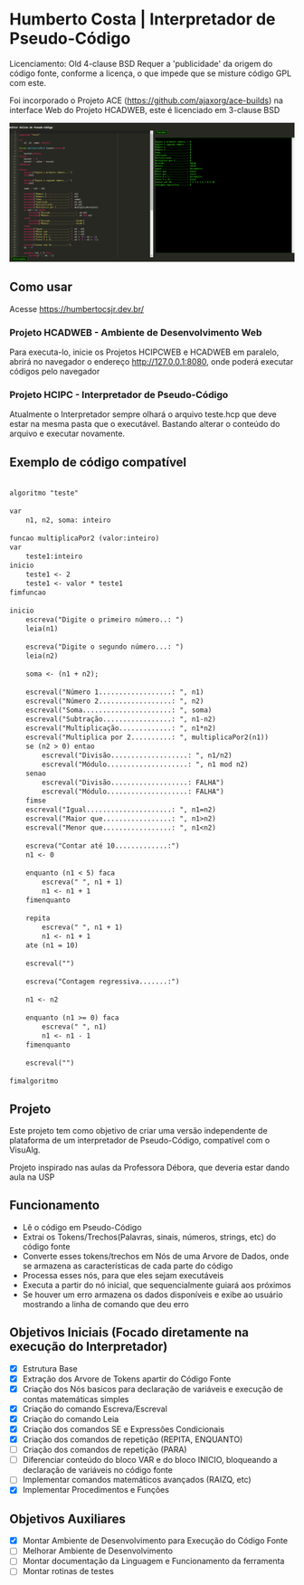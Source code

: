 # Humberto Costa | Interpretador de Pseudo-Código

Licenciamento: Old 4-clause BSD
Requer a 'publicidade' da origem do código fonte, conforme a licença, o que impede que se misture código GPL com este.

Foi incorporado o Projeto ACE (https://github.com/ajaxorg/ace-builds) na interface Web do Projeto HCADWEB, este é licenciado em 3-clause BSD

![Imagem do HCADWEB executando um exemplo](https://github.com/humbertocsjr/hcipc/raw/master/imagem.png)

## Como usar

Acesse https://humbertocsjr.dev.br/

### Projeto HCADWEB - Ambiente de Desenvolvimento Web

Para executa-lo, inicie os Projetos HCIPCWEB e HCADWEB em paralelo, abrirá no navegador o endereço http://127.0.0.1:8080, onde poderá executar códigos pelo navegador

### Projeto HCIPC - Interpretador de Pseudo-Código

Atualmente o Interpretador sempre olhará o arquivo teste.hcp que deve estar na mesma pasta que o executável.
Bastando alterar o conteúdo do arquivo e executar novamente.

## Exemplo de código compatível

```portugol

algoritmo "teste"

var
    n1, n2, soma: inteiro

funcao multiplicaPor2 (valor:inteiro)
var
    teste1:inteiro
inicio
    teste1 <- 2
    teste1 <- valor * teste1
fimfuncao
 
inicio
    escreva("Digite o primeiro número..: ")
    leia(n1)

    escreva("Digite o segundo número...: ")
    leia(n2)

    soma <- (n1 + n2);

    escreval("Número 1..................: ", n1)
    escreval("Número 2..................: ", n2)
    escreval("Soma......................: ", soma)
    escreval("Subtração.................: ", n1-n2)
    escreval("Multiplicação.............: ", n1*n2)
    escreval("Multiplica por 2..........: ", multiplicaPor2(n1))
    se (n2 > 0) entao
        escreval("Divisão...................: ", n1/n2)
        escreval("Módulo....................: ", n1 mod n2)
    senao
        escreval("Divisão...................: FALHA")
        escreval("Módulo....................: FALHA")
    fimse
    escreval("Igual.....................: ", n1=n2)
    escreval("Maior que.................: ", n1>n2)
    escreval("Menor que.................: ", n1<n2)

    escreva("Contar até 10.............:")
    n1 <- 0

    enquanto (n1 < 5) faca
        escreva(" ", n1 + 1)
        n1 <- n1 + 1
    fimenquanto

    repita
        escreva(" ", n1 + 1)
        n1 <- n1 + 1
    ate (n1 = 10)

    escreval("")

    escreva("Contagem regressiva.......:")

    n1 <- n2
    
    enquanto (n1 >= 0) faca
        escreva(" ", n1)
        n1 <- n1 - 1
    fimenquanto

    escreval("")
 
fimalgoritmo

```

## Projeto

Este projeto tem como objetivo de criar uma versão independente de plataforma de um interpretador de Pseudo-Código, compatível com o VisuAlg.

Projeto inspirado nas aulas da Professora Débora, que deveria estar dando aula na USP

## Funcionamento

- Lê o código em Pseudo-Código
- Extrai os Tokens/Trechos(Palavras, sinais, números, strings, etc) do código fonte
- Converte esses tokens/trechos em Nós de uma Arvore de Dados, onde se armazena as características de cada parte do código
- Processa esses nós, para que eles sejam executáveis
- Executa a partir do nó inicial, que sequencialmente guiará aos próximos
- Se houver um erro armazena os dados disponíveis e exibe ao usuário mostrando a linha de comando que deu erro

## Objetivos Iniciais (Focado diretamente na execução do Interpretador)

- [x] Estrutura Base
- [x] Extração dos Arvore de Tokens apartir do Código Fonte
- [x] Criação dos Nós basicos para declaração de variáveis e execução de contas matemáticas simples
- [x] Criação do comando Escreva/Escreval
- [x] Criação do comando Leia
- [x] Criação dos comandos SE e Expressões Condicionais
- [x] Criação dos comandos de repetição (REPITA, ENQUANTO)
- [ ] Criação dos comandos de repetição (PARA)
- [ ] Diferenciar conteúdo do bloco VAR e do bloco INICIO, bloqueando a declaração de variáveis no código fonte
- [ ] Implementar comandos matemáticos avançados (RAIZQ, etc)
- [x] Implementar Procedimentos e Funções

## Objetivos Auxiliares

- [x] Montar Ambiente de Desenvolvimento para Execução do Código Fonte
- [ ] Melhorar Ambiente de Desenvolvimento
- [ ] Montar documentação da Linguagem e Funcionamento da ferramenta
- [ ] Montar rotinas de testes
